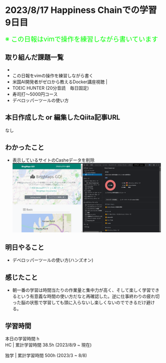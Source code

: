 # 2023/8/17 Happiness Chainでの学習9日目

<span style="font-size: 150%; color: lime;">※ この日報はvimで操作を練習しながら書いています</span>

## 取り組んだ課題一覧
-
- この日報をvimの操作を練習しながら書く
- 米国AI開発者がゼロから教えるDocker講座視聴 |
- TOEIC HUNTER (20分音読　毎日固定)
- 寿司打〜5000円コース
- デベロッパーツールの使い方
## 本日作成した or 編集したQiita記事URL
なし
## わかったこと
- 表示しているサイトのCasheデータを削除<br>
![Alt text](../../images/bingmap.png)


## 明日やること
- デベロッパーツールの使い方(ハンズオン)

## 感じたこと
- 朝一番の学習は時間当たりの作業量と集中力が高く、そして楽しく学習できるという有意義な時間の使い方だなと再確認した。逆に仕事終わりの疲れ切った脳の状態で学習しても頭に入らないし楽しくないのでできるだけ避ける。
## 学習時間
本日の学習時間 h　 <br>
HC | 累計学習時間 38.5h (2023/8/9 ~ 現在)

独学 | 累計学習時間 500h (2023/3 ~ 8/8)

